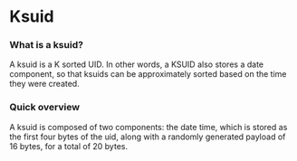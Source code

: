 <h1> Ksuid </h1>

<h3> What is a ksuid? </h3>

A ksuid is a K sorted UID. In other words, a KSUID also stores a date component, so that ksuids can be approximately 
sorted based on the time they were created. 


<h3> Quick overview </h3>

A ksuid is composed of two components: the date time, which is stored as the first four bytes of the uid, along with a randomly
generated payload of 16 bytes, for a total of 20 bytes. 
